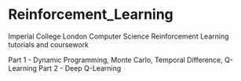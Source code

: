 # Reinforcement_Learning
Imperial College London Computer Science Reinforcement Learning tutorials and coursework

Part 1 - Dynamic Programming, Monte Carlo, Temporal Difference, Q-Learning
Part 2 - Deep Q-Learning
